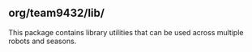 ## org/team9432/lib/

This package contains library utilities that can be used across multiple robots and seasons.